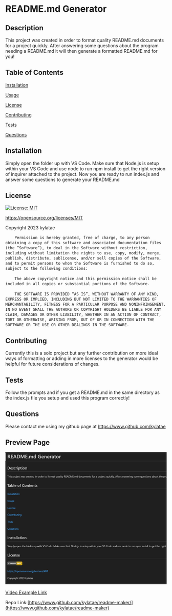 # README.md Generator
  ## Description
  This project was created in order to format quality README.md documents for a project quickly. After answering some questions about the program needing a README.md it will then generate a formatted README.md for you!
  
  ## Table of Contents

  [Installation](#installation)
  
  [Usage](#usage)
  
  [License](#license)
  
  [Contributing](#contributing)
  
  [Tests](#tests)
  
  [Questions](#questions)

  ## Installation
  Simply open the folder up with VS Code. Make sure that Node.js is setup within your VS Code and use node to run npm install to get the right version of inquirer attached to the project. Now you are ready to run index.js and answer some questions to generate your README.md

  ## License
  [![License: MIT](https://img.shields.io/badge/License-MIT-yellow.svg)](https://opensource.org/licenses/MIT)

  https://opensource.org/licenses/MIT

  Copyright 2023 kylatae

     
        Permission is hereby granted, free of charge, to any person obtaining a copy of this software and associated documentation files (the “Software”), to deal in the Software without restriction, including without limitation the rights to use, copy, modify, merge, publish, distribute, sublicense, and/or sell copies of the Software, and to permit persons to whom the Software is furnished to do so, subject to the following conditions:
        
        The above copyright notice and this permission notice shall be included in all copies or substantial portions of the Software.

        THE SOFTWARE IS PROVIDED “AS IS”, WITHOUT WARRANTY OF ANY KIND, EXPRESS OR IMPLIED, INCLUDING BUT NOT LIMITED TO THE WARRANTIES OF MERCHANTABILITY, FITNESS FOR A PARTICULAR PURPOSE AND NONINFRINGEMENT. IN NO EVENT SHALL THE AUTHORS OR COPYRIGHT HOLDERS BE LIABLE FOR ANY CLAIM, DAMAGES OR OTHER LIABILITY, WHETHER IN AN ACTION OF CONTRACT, TORT OR OTHERWISE, ARISING FROM, OUT OF OR IN CONNECTION WITH THE SOFTWARE OR THE USE OR OTHER DEALINGS IN THE SOFTWARE.

  ## Contributing
  Currently this is a solo project but any further contribution on more ideal ways of formatting or adding in more licenses to the generator would be helpful for future considerations of changes.

  ## Tests
  Follow the prompts and if you get a README.md in the same directory as the index.js file you setup and used this program correctly!

  ## Questions
  Please contact me using my github page at https://www.github.com/kylatae

  ## Preview Page

![Site Review](./assets/img/readme.png)

[Video Example Link](./assets/vid/readme.mp4) 

Repo Link:[https://www.github.com/kylatae/readme-maker/](https://www.github.com/kylatae/readme-maker)
